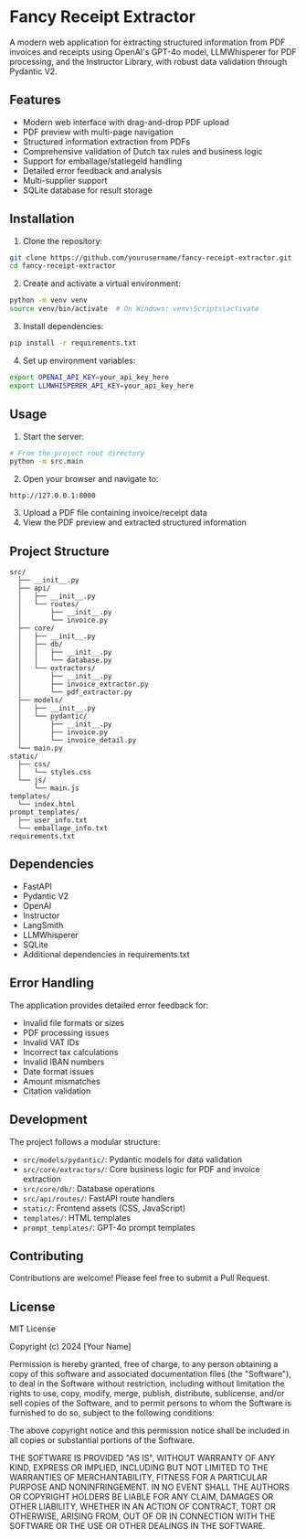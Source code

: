 # Fancy Receipt Extractor

A modern web application for extracting structured information from PDF invoices and receipts using OpenAI's GPT-4o model, LLMWhisperer for PDF processing, and the Instructor Library, with robust data validation through Pydantic V2.

## Features

- Modern web interface with drag-and-drop PDF upload
- PDF preview with multi-page navigation
- Structured information extraction from PDFs
- Comprehensive validation of Dutch tax rules and business logic
- Support for emballage/statiegeld handling
- Detailed error feedback and analysis
- Multi-supplier support
- SQLite database for result storage

## Installation

1. Clone the repository:
```bash
git clone https://github.com/yourusername/fancy-receipt-extractor.git
cd fancy-receipt-extractor
```

2. Create and activate a virtual environment:
```bash
python -m venv venv
source venv/bin/activate  # On Windows: venv\Scripts\activate
```

3. Install dependencies:
```bash
pip install -r requirements.txt
```

4. Set up environment variables:
```bash
export OPENAI_API_KEY=your_api_key_here
export LLMWHISPERER_API_KEY=your_api_key_here
```

## Usage

1. Start the server:
```bash
# From the project root directory
python -m src.main
```

2. Open your browser and navigate to:
```
http://127.0.0.1:8000
```

3. Upload a PDF file containing invoice/receipt data
4. View the PDF preview and extracted structured information

## Project Structure

```
src/
  ├── __init__.py
  ├── api/
  │   ├── __init__.py
  │   └── routes/
  │       ├── __init__.py
  │       └── invoice.py
  ├── core/
  │   ├── __init__.py
  │   ├── db/
  │   │   ├── __init__.py
  │   │   └── database.py
  │   └── extractors/
  │       ├── __init__.py
  │       ├── invoice_extractor.py
  │       └── pdf_extractor.py
  ├── models/
  │   ├── __init__.py
  │   └── pydantic/
  │       ├── __init__.py
  │       ├── invoice.py
  │       └── invoice_detail.py
  └── main.py
static/
  ├── css/
  │   └── styles.css
  └── js/
      └── main.js
templates/
  └── index.html
prompt_templates/
  ├── user_info.txt
  └── emballage_info.txt
requirements.txt
```

## Dependencies

- FastAPI
- Pydantic V2
- OpenAI
- Instructor
- LangSmith
- LLMWhisperer
- SQLite
- Additional dependencies in requirements.txt

## Error Handling

The application provides detailed error feedback for:
- Invalid file formats or sizes
- PDF processing issues
- Invalid VAT IDs
- Incorrect tax calculations
- Invalid IBAN numbers
- Date format issues
- Amount mismatches
- Citation validation

## Development

The project follows a modular structure:
- `src/models/pydantic/`: Pydantic models for data validation
- `src/core/extractors/`: Core business logic for PDF and invoice extraction
- `src/core/db/`: Database operations
- `src/api/routes/`: FastAPI route handlers
- `static/`: Frontend assets (CSS, JavaScript)
- `templates/`: HTML templates
- `prompt_templates/`: GPT-4o prompt templates

## Contributing

Contributions are welcome! Please feel free to submit a Pull Request.

## License

MIT License

Copyright (c) 2024 [Your Name]

Permission is hereby granted, free of charge, to any person obtaining a copy
of this software and associated documentation files (the "Software"), to deal
in the Software without restriction, including without limitation the rights
to use, copy, modify, merge, publish, distribute, sublicense, and/or sell
copies of the Software, and to permit persons to whom the Software is
furnished to do so, subject to the following conditions:

The above copyright notice and this permission notice shall be included in all
copies or substantial portions of the Software.

THE SOFTWARE IS PROVIDED "AS IS", WITHOUT WARRANTY OF ANY KIND, EXPRESS OR
IMPLIED, INCLUDING BUT NOT LIMITED TO THE WARRANTIES OF MERCHANTABILITY,
FITNESS FOR A PARTICULAR PURPOSE AND NONINFRINGEMENT. IN NO EVENT SHALL THE
AUTHORS OR COPYRIGHT HOLDERS BE LIABLE FOR ANY CLAIM, DAMAGES OR OTHER
LIABILITY, WHETHER IN AN ACTION OF CONTRACT, TORT OR OTHERWISE, ARISING FROM,
OUT OF OR IN CONNECTION WITH THE SOFTWARE OR THE USE OR OTHER DEALINGS IN THE
SOFTWARE.
